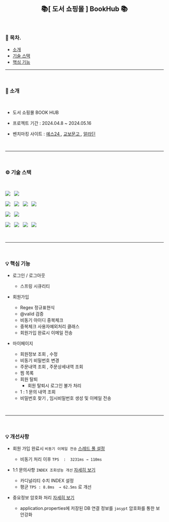 <h2 align="center">📚[ 도서 쇼핑몰 ] BookHub 📚</h2>



<br>

### 🐥 목차.
- [소개](#소개)
- [기술 스택](#기술-스택)
- [핵심 기능](#핵심-기능)

-----

<br>

### 📃 소개 <a name="소개"></a>

<br>

- 도서 쇼핑몰  BOOK HUB
- 프로젝트 기간 : 2024.04.8 ~ 2024.05.16
- 벤치마킹 사이트 :
  <a href = "https://www.yes24.com/main/default.aspx">  예스24  </a> ,
  <a href = "https://www.kyobobook.co.kr/" > 교보문고  </a>  ,
  <a href = "https://www.aladin.co.kr/home/welcome.aspx"> 알라딘  </a>  

  <br>

---

<br>

### ⚙ 기술 스택 <a name="기술-스택"></a>

<br>

<img src="https://img.shields.io/badge/Java_17-ED8B00?style=for-the-badge&logo=openjdk&logoColor=white"> &nbsp;
<img src="https://img.shields.io/badge/JavaScript-F7DF1E?style=for-the-badge&logo=Javascript&logoColor=white"> &nbsp;


<img src="https://img.shields.io/badge/MySQL-00000F?style=for-the-badge&logo=mysql&logoColor=white"> &nbsp;
<img src="https://img.shields.io/badge/My Batis-색상?style=for-the-badge&logo=My Batis&logoColor=white"/> &nbsp;
<img src="https://img.shields.io/badge/Spring Boot-6DB33F.svg?style=for-the-badge&logo=Spring boot&logoColor=white" /> &nbsp;
<img src="https://img.shields.io/badge/Spring_Security-6DB33F?style=for-the-badge&logo=Spring-Security&logoColor=white" /> &nbsp;


<img src="https://img.shields.io/badge/jQuery-0769AD?style=for-the-badge&logo=jquery&logoColor=white"/> &nbsp;
<img src="https://img.shields.io/badge/bootstrap-7952B3?style=for-the-badge&logo=bootstrap&logoColor=white"> &nbsp;


<img src="https://img.shields.io/badge/draw.io-F08705?style=for-the-badge&logo=diagramsdotnet&logoColor=white"> &nbsp;
<img src="https://img.shields.io/badge/figma-F24E1E?style=for-the-badge&logo=figma&logoColor=white"> &nbsp;
<img src="https://img.shields.io/badge/fontawesome-528DD7?style=for-the-badge&logo=fontawesome&logoColor=white"> &nbsp;
<img src="https://img.shields.io/badge/notion-000000?style=for-the-badge&logo=notion&logoColor=white">

<br>

---

<br>

### 💡 핵심 기능 <a name="핵심-기능"></a>

- 로그인 / 로그아웃 
  - 스프링 시큐리티
  

- 회원가입 
  - Regex 정규표현식 
  - @valid 검증  
  - 비동기 아이디 중복체크 
  - 중복체크 사용자예외처리 클래스
  - 회원가입 완료시 이메일 전송
  

- 마이페이지 
  - 회원정보 조회 , 수정
  - 비동기 비밀번호 변경 
  - 주문내역 조회 , 주문상세내역 조회
  - 찜 목록
  - 회원 탈퇴
    - 회원 탈퇴시 로그인 불가 처리 
  - 1 : 1 문의 내역 조회
  - 비밀번호 찾기 , 임시비밀번호 생성 및 이메일 전송


<br>

--- 

<br>

### 💡 개선사항 <a name="개선-사항"></a><br>



- 회원 가입 완료시 `비동기 이메일 전송`  <a href="https://gi-dor.tistory.com/255" target="_blank">스레드 풀 설정</a>
  - 비동기 처리 이후  `TPS  :  3231ms → 110ms`


- 1:1 문의사항 `INDEX 조회성능 개선`   <a href="https://gi-dor.tistory.com/252" target="_blank">자세히 보기</a>
  - 카디널리티 수치 INDEX 설정
  - 평균 `TPS : 8.8ms  → 62.5ms` 로 개선


- 중요정보 암호화 처리  <a href="https://gi-dor.tistory.com/250" target="_blank">자세히 보기</a>
  - application.properties에 저장된 DB 연결 정보를 `jasypt` 암호화를 통한 보안강화
